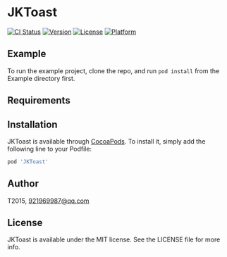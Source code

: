 # JKToast

[![CI Status](https://img.shields.io/travis/T2015/JKToast.svg?style=flat)](https://travis-ci.org/T2015/JKToast)
[![Version](https://img.shields.io/cocoapods/v/JKToast.svg?style=flat)](https://cocoapods.org/pods/JKToast)
[![License](https://img.shields.io/cocoapods/l/JKToast.svg?style=flat)](https://cocoapods.org/pods/JKToast)
[![Platform](https://img.shields.io/cocoapods/p/JKToast.svg?style=flat)](https://cocoapods.org/pods/JKToast)

## Example

To run the example project, clone the repo, and run `pod install` from the Example directory first.

## Requirements

## Installation

JKToast is available through [CocoaPods](https://cocoapods.org). To install
it, simply add the following line to your Podfile:

```ruby
pod 'JKToast'
```

## Author

T2015, 921969987@qq.com

## License

JKToast is available under the MIT license. See the LICENSE file for more info.
